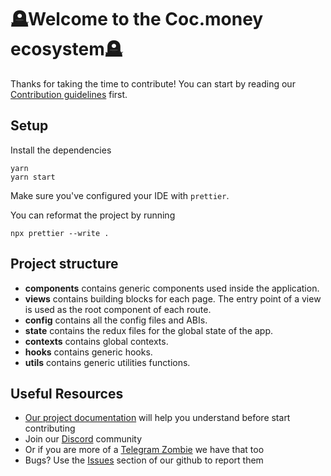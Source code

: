 # 🪦Welcome to the Coc.money ecosystem🪦

Thanks for taking the time to contribute!
You can start by reading our [Contribution guidelines](CONTRIBUTING.md) first.

## Setup

Install the dependencies

```shell
yarn
yarn start
```

Make sure you've configured your IDE with `prettier`.

You can reformat the project by running

```shell
npx prettier --write .
```

## Project structure

- **components** contains generic components used inside the application.
- **views** contains building blocks for each page. The entry point of a view is used as the root component of each route.
- **config** contains all the config files and ABIs.
- **state** contains the redux files for the global state of the app.
- **contexts** contains global contexts.
- **hooks** contains generic hooks.
- **utils** contains generic utilities functions.

## Useful Resources

- [Our project documentation](https://docs.emp.money/documents/) will help you understand before start contributing
- Join our [Discord](https://discord.com/invite/5Zuc7785hj) community
- Or if you are more of a [Telegram Zombie](https://t.me/empmoney) we have that too
- Bugs? Use the [Issues](https://github.com/gemstonefinance/emp-frontend/issues) section of our github to report them
